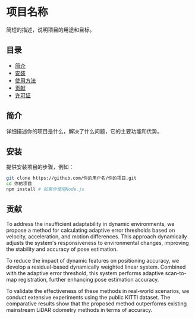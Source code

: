 # 项目名称
 
简短的描述，说明项目的用途和目标。
 
## 目录
 
- [简介](#简介)
- [安装](#安装)
- [使用方法](#使用方法)
- [贡献](#贡献)
- [许可证](#许可证)
 
## 简介
 
详细描述你的项目是什么，解决了什么问题，它的主要功能和优势。
 
## 安装
 
提供安装项目的步骤，例如：
 
```bash
git clone https://github.com/你的用户名/你的项目.git
cd 你的项目
npm install # 如果你使用Node.js
```

## 贡献
To address the insufficient adaptability in dynamic environments, we propose a method for calculating adaptive error thresholds based on velocity, acceleration, and motion differences. This approach dynamically adjusts the system's responsiveness to environmental changes, improving the stability and accuracy of pose estimation.

To reduce the impact of dynamic features on positioning accuracy, we develop a residual-based dynamically weighted linear system. Combined with the adaptive error threshold, this system performs adaptive scan-to-map registration, further enhancing pose estimation accuracy.

To validate the effectiveness of these methods in real-world scenarios, we conduct extensive experiments using the public KITTI dataset. The comparative results show that the proposed method outperforms existing mainstream LiDAR odometry methods in terms of accuracy. 
